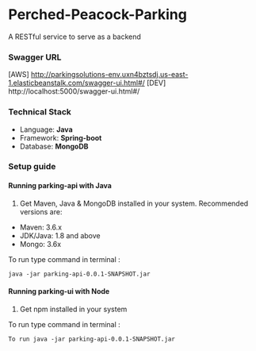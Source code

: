 # Perched-Peacock-Parking

A RESTful service to serve as a backend

### Swagger URL
[AWS] http://parkingsolutions-env.uxn4bztsdj.us-east-1.elasticbeanstalk.com/swagger-ui.html#/
[DEV] http://localhost:5000/swagger-ui.html#/

### Technical Stack

- Language: **Java**
- Framework: **Spring-boot**
- Database: **MongoDB**

### Setup guide


#### Running parking-api with Java

1. Get Maven, Java & MongoDB installed in your system. Recommended versions are:

- Maven: 3.6.x
- JDK/Java: 1.8 and above
- Mongo: 3.6x

To run type command in terminal :
```
java -jar parking-api-0.0.1-SNAPSHOT.jar
```

#### Running parking-ui with Node

1. Get npm installed in your system

To run type command in terminal :
```
To run java -jar parking-api-0.0.1-SNAPSHOT.jar
```
